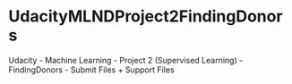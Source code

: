 # UdacityMLNDProject2FindingDonors
Udacity - Machine Learning - Project 2 (Supervised Learning) - FindingDonors - Submit Files + Support Files
